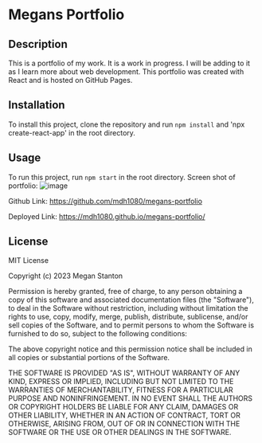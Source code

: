 # Megans Portfolio

## Description
This is a portfolio of my work. It is a work in progress. I will be adding to it as I learn more about web development. This portfolio was created with React and is hosted on GitHub Pages.

## Installation
To install this project, clone the repository and run `npm install`  and 'npx create-react-app'  in the root directory.

## Usage
To run this project, run `npm start` in the root directory. 
Screen shot of portfolio:
![image](https://user-images.githubusercontent.com/110183347/220214471-6befb09e-70da-4b5f-bd82-c6b067254ce6.png)

Github Link: https://github.com/mdh1080/megans-portfolio

Deployed Link: https://mdh1080.github.io/megans-portfolio/

## License
MIT License

Copyright (c) 2023 Megan Stanton

Permission is hereby granted, free of charge, to any person obtaining a copy of this software and associated documentation files (the "Software"), to deal in the Software without restriction, including without limitation the rights to use, copy, modify, merge, publish, distribute, sublicense, and/or sell copies of the Software, and to permit persons to whom the Software is furnished to do so, subject to the following conditions:

The above copyright notice and this permission notice shall be included in all copies or substantial portions of the Software.

THE SOFTWARE IS PROVIDED "AS IS", WITHOUT WARRANTY OF ANY KIND, EXPRESS OR IMPLIED, INCLUDING BUT NOT LIMITED TO THE WARRANTIES OF MERCHANTABILITY, FITNESS FOR A PARTICULAR PURPOSE AND NONINFRINGEMENT. IN NO EVENT SHALL THE AUTHORS OR COPYRIGHT HOLDERS BE LIABLE FOR ANY CLAIM, DAMAGES OR OTHER LIABILITY, WHETHER IN AN ACTION OF CONTRACT, TORT OR OTHERWISE, ARISING FROM, OUT OF OR IN CONNECTION WITH THE SOFTWARE OR THE USE OR OTHER DEALINGS IN THE SOFTWARE.

